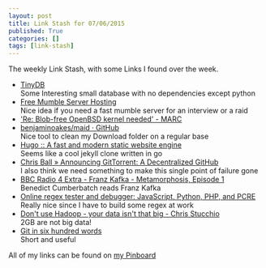 ```yaml
---
layout: post
title: Link Stash for 07/06/2015
published: True
categories: []
tags: [link-stash]
---
```


The weekly Link Stash, with some Links I found over the week.

* [TinyDB](https://tinydb.readthedocs.org/en/latest/)   
  Some Interesting small database with no dependencies except python
* [Free Mumble Server Hosting](http://guildbit.com/)   
  Nice idea if you need a fast mumble server for an interview or a raid
* [&apos;Re: Blob-free OpenBSD kernel needed&apos; - MARC](https://marc.info/?l=openbsd-misc&m=143355112811564&w=2)   
* [benjaminoakes/maid · GitHub](https://github.com/benjaminoakes/maid)   
  Nice tool to clean my Download folder on a regular base
* [Hugo :: A fast and modern static website engine](http://gohugo.io/)   
  Seems like a cool jekyll clone written in go
* [Chris Ball » Announcing GitTorrent: A Decentralized GitHub](http://blog.printf.net/articles/2015/05/29/announcing-gittorrent-a-decentralized-github/)   
  I also think we need something to make this single point of failure gone
* [BBC Radio 4 Extra - Franz Kafka - Metamorphosis, Episode 1](http://www.bbc.co.uk/programmes/b007jwnt#auto)   
  Benedict Cumberbatch reads Franz Kafka
* [Online regex tester and debugger: JavaScript, Python, PHP, and PCRE](https://regex101.com/)   
  Really nice since I have to build some regex at work
* [Don&apos;t use Hadoop - your data isn&apos;t that big - Chris Stucchio](https://www.chrisstucchio.com/blog/2013/hadoop_hatred.html)   
  2GB are not big data!
* [Git in six hundred words](http://maryrosecook.com/blog/post/git-in-six-hundred-words)  
  Short and useful

All of my links can be found on [my Pinboard](https://pinboard.in/u:sangyye/t:link-stash/ 'Sangyyes Pinboard: Link Stash' )
